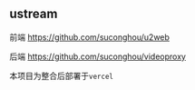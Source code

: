 ## ustream


前端 https://github.com/suconghou/u2web

后端 https://github.com/suconghou/videoproxy


本项目为整合后部署于`vercel`


